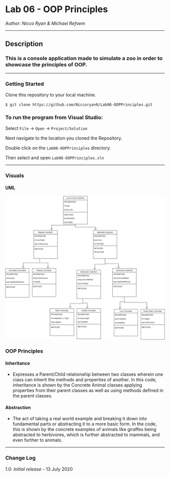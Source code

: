 # Lab 06 - OOP Principles

*Author: Nicco Ryan & Michael Refvem*

----

## Description
### This is a console application made to simulate a zoo in order to showcase the principles of OOP.
---

### Getting Started
Clone this repository to your local machine.

```
$ git clone https://github.com/Niccoryan0/Lab06-OOPPrinciples.git
```

### To run the program from Visual Studio:
Select ```File``` -> ```Open``` -> ```Project/Solution```

Next navigate to the location you cloned the Repository.

Double click on the ```Lab06-OOPPrinciples``` directory.

Then select and open ```Lab06-OOPPrinciples.sln```

---

### Visuals

#### UML
![UML](assets/Lab06UML.png)

### OOP Principles
#### Inheritance
- Expresses a Parent/Child relationship between two classes wherein one class can inherit the methods and properties of another. In this code, inheritance is shown by the Concrete Animal classes applying properties from their parent classes as well as using methods defined in the parent classes.

#### Abstraction
- The act of taking a real world example and breaking it down into fundamental parts or abstracting it to a more basic form. In the code, this is shown by the concrete examples of animals like giraffes being abstracted to herbivores, which is further abstracted to mammals, and even further to animals. 

---

### Change Log
1.0: *Initial release* - 13 July 2020